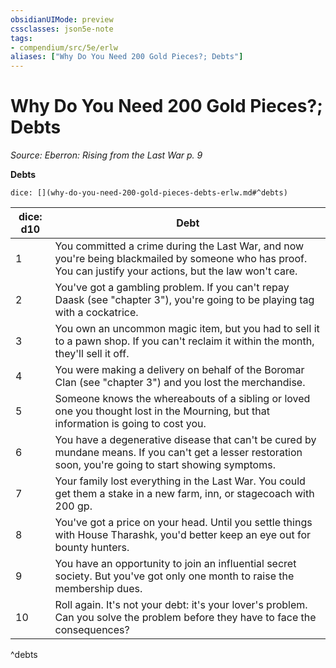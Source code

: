 ```yaml
---
obsidianUIMode: preview
cssclasses: json5e-note
tags:
- compendium/src/5e/erlw
aliases: ["Why Do You Need 200 Gold Pieces?; Debts"]
---
```

# Why Do You Need 200 Gold Pieces?; Debts
*Source: Eberron: Rising from the Last War p. 9* 

**Debts**

`dice: [](why-do-you-need-200-gold-pieces-debts-erlw.md#^debts)`

| dice: d10 | Debt |
|-----------|------|
| 1 | You committed a crime during the Last War, and now you're being blackmailed by someone who has proof. You can justify your actions, but the law won't care. |
| 2 | You've got a gambling problem. If you can't repay Daask (see "chapter 3"), you're going to be playing tag with a cockatrice. |
| 3 | You own an uncommon magic item, but you had to sell it to a pawn shop. If you can't reclaim it within the month, they'll sell it off. |
| 4 | You were making a delivery on behalf of the Boromar Clan (see "chapter 3") and you lost the merchandise. |
| 5 | Someone knows the whereabouts of a sibling or loved one you thought lost in the Mourning, but that information is going to cost you. |
| 6 | You have a degenerative disease that can't be cured by mundane means. If you can't get a lesser restoration soon, you're going to start showing symptoms. |
| 7 | Your family lost everything in the Last War. You could get them a stake in a new farm, inn, or stagecoach with 200 gp. |
| 8 | You've got a price on your head. Until you settle things with House Tharashk, you'd better keep an eye out for bounty hunters. |
| 9 | You have an opportunity to join an influential secret society. But you've got only one month to raise the membership dues. |
| 10 | Roll again. It's not your debt: it's your lover's problem. Can you solve the problem before they have to face the consequences? |
^debts